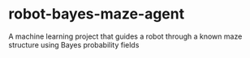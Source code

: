 # robot-bayes-maze-agent
A machine learning project that guides a robot through a known maze structure using Bayes probability fields
